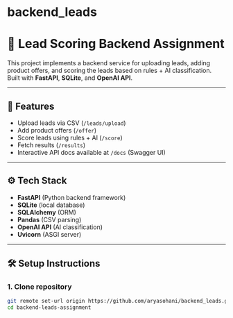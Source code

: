# backend_leads
# 🚀 Lead Scoring Backend Assignment

This project implements a backend service for uploading leads, adding product offers, and scoring the leads based on rules + AI classification.  
Built with **FastAPI**, **SQLite**, and **OpenAI API**.

---

## 📌 Features
- Upload leads via CSV (`/leads/upload`)
- Add product offers (`/offer`)
- Score leads using rules + AI (`/score`)
- Fetch results (`/results`)
- Interactive API docs available at `/docs` (Swagger UI)

---

## ⚙️ Tech Stack
- **FastAPI** (Python backend framework)
- **SQLite** (local database)
- **SQLAlchemy** (ORM)
- **Pandas** (CSV parsing)
- **OpenAI API** (AI classification)
- **Uvicorn** (ASGI server)

---

## 🛠️ Setup Instructions

### 1. Clone repository
```bash
git remote set-url origin https://github.com/aryasohani/backend_leads.git
cd backend-leads-assignment
